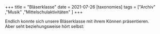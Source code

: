 +++
title = "Bläserklasse"
date = 2021-07-26
[taxonomies]
tags = ["Archiv" ,"Musik" ,"Mittelschulaktivitäten" ]
+++

Endlich konnte sich unsere Bläserklasse mit ihrem Können präsentieren. Aber seht beziehungsweise hört selbst:
